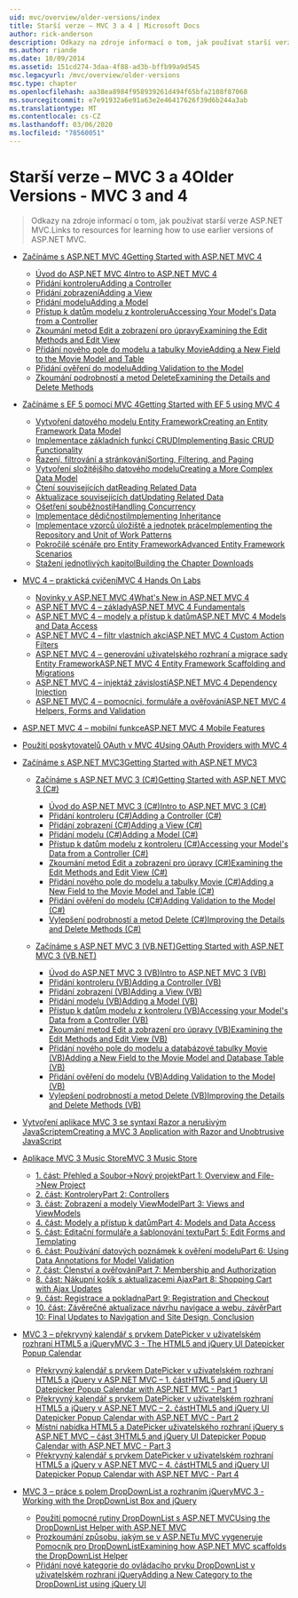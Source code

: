 ```yaml
---
uid: mvc/overview/older-versions/index
title: Starší verze – MVC 3 a 4 | Microsoft Docs
author: rick-anderson
description: Odkazy na zdroje informací o tom, jak používat starší verze ASP.NET MVC.
ms.author: riande
ms.date: 10/09/2014
ms.assetid: 151cd274-3daa-4f88-ad3b-bffb99a9d545
msc.legacyurl: /mvc/overview/older-versions
msc.type: chapter
ms.openlocfilehash: aa38ea8984f958939261d494f65bfa2108f87068
ms.sourcegitcommit: e7e91932a6e91a63e2e46417626f39d6b244a3ab
ms.translationtype: MT
ms.contentlocale: cs-CZ
ms.lasthandoff: 03/06/2020
ms.locfileid: "78560051"
---
```

# <a name="older-versions---mvc-3-and-4"></a><span data-ttu-id="c482e-103">Starší verze – MVC 3 a 4</span><span class="sxs-lookup"><span data-stu-id="c482e-103">Older Versions - MVC 3 and 4</span></span>

> <span data-ttu-id="c482e-104">Odkazy na zdroje informací o tom, jak používat starší verze ASP.NET MVC.</span><span class="sxs-lookup"><span data-stu-id="c482e-104">Links to resources for learning how to use earlier versions of ASP.NET MVC.</span></span>

- [<span data-ttu-id="c482e-105">Začínáme s ASP.NET MVC 4</span><span class="sxs-lookup"><span data-stu-id="c482e-105">Getting Started with ASP.NET MVC 4</span></span>](getting-started-with-aspnet-mvc4/index.md)

    - [<span data-ttu-id="c482e-106">Úvod do ASP.NET MVC 4</span><span class="sxs-lookup"><span data-stu-id="c482e-106">Intro to ASP.NET MVC 4</span></span>](getting-started-with-aspnet-mvc4/intro-to-aspnet-mvc-4.md)
    - [<span data-ttu-id="c482e-107">Přidání kontroleru</span><span class="sxs-lookup"><span data-stu-id="c482e-107">Adding a Controller</span></span>](getting-started-with-aspnet-mvc4/adding-a-controller.md)
    - [<span data-ttu-id="c482e-108">Přidání zobrazení</span><span class="sxs-lookup"><span data-stu-id="c482e-108">Adding a View</span></span>](getting-started-with-aspnet-mvc4/adding-a-view.md)
    - [<span data-ttu-id="c482e-109">Přidání modelu</span><span class="sxs-lookup"><span data-stu-id="c482e-109">Adding a Model</span></span>](getting-started-with-aspnet-mvc4/adding-a-model.md)
    - [<span data-ttu-id="c482e-110">Přístup k datům modelu z kontroleru</span><span class="sxs-lookup"><span data-stu-id="c482e-110">Accessing Your Model's Data from a Controller</span></span>](getting-started-with-aspnet-mvc4/accessing-your-models-data-from-a-controller.md)
    - [<span data-ttu-id="c482e-111">Zkoumání metod Edit a zobrazení pro úpravy</span><span class="sxs-lookup"><span data-stu-id="c482e-111">Examining the Edit Methods and Edit View</span></span>](getting-started-with-aspnet-mvc4/examining-the-edit-methods-and-edit-view.md)
    - [<span data-ttu-id="c482e-112">Přidání nového pole do modelu a tabulky Movie</span><span class="sxs-lookup"><span data-stu-id="c482e-112">Adding a New Field to the Movie Model and Table</span></span>](getting-started-with-aspnet-mvc4/adding-a-new-field-to-the-movie-model-and-table.md)
    - [<span data-ttu-id="c482e-113">Přidání ověření do modelu</span><span class="sxs-lookup"><span data-stu-id="c482e-113">Adding Validation to the Model</span></span>](getting-started-with-aspnet-mvc4/adding-validation-to-the-model.md)
    - [<span data-ttu-id="c482e-114">Zkoumání podrobností a metod Delete</span><span class="sxs-lookup"><span data-stu-id="c482e-114">Examining the Details and Delete Methods</span></span>](getting-started-with-aspnet-mvc4/examining-the-details-and-delete-methods.md)
- [<span data-ttu-id="c482e-115">Začínáme s EF 5 pomocí MVC 4</span><span class="sxs-lookup"><span data-stu-id="c482e-115">Getting Started with EF 5 using MVC 4</span></span>](getting-started-with-ef-5-using-mvc-4/index.md)

    - [<span data-ttu-id="c482e-116">Vytvoření datového modelu Entity Framework</span><span class="sxs-lookup"><span data-stu-id="c482e-116">Creating an Entity Framework Data Model</span></span>](getting-started-with-ef-5-using-mvc-4/creating-an-entity-framework-data-model-for-an-asp-net-mvc-application.md)
    - [<span data-ttu-id="c482e-117">Implementace základních funkcí CRUD</span><span class="sxs-lookup"><span data-stu-id="c482e-117">Implementing Basic CRUD Functionality</span></span>](getting-started-with-ef-5-using-mvc-4/implementing-basic-crud-functionality-with-the-entity-framework-in-asp-net-mvc-application.md)
    - [<span data-ttu-id="c482e-118">Řazení, filtrování a stránkování</span><span class="sxs-lookup"><span data-stu-id="c482e-118">Sorting, Filtering, and Paging</span></span>](getting-started-with-ef-5-using-mvc-4/sorting-filtering-and-paging-with-the-entity-framework-in-an-asp-net-mvc-application.md)
    - [<span data-ttu-id="c482e-119">Vytvoření složitějšího datového modelu</span><span class="sxs-lookup"><span data-stu-id="c482e-119">Creating a More Complex Data Model</span></span>](getting-started-with-ef-5-using-mvc-4/creating-a-more-complex-data-model-for-an-asp-net-mvc-application.md)
    - [<span data-ttu-id="c482e-120">Čtení souvisejících dat</span><span class="sxs-lookup"><span data-stu-id="c482e-120">Reading Related Data</span></span>](getting-started-with-ef-5-using-mvc-4/reading-related-data-with-the-entity-framework-in-an-asp-net-mvc-application.md)
    - [<span data-ttu-id="c482e-121">Aktualizace souvisejících dat</span><span class="sxs-lookup"><span data-stu-id="c482e-121">Updating Related Data</span></span>](getting-started-with-ef-5-using-mvc-4/updating-related-data-with-the-entity-framework-in-an-asp-net-mvc-application.md)
    - [<span data-ttu-id="c482e-122">Ošetření souběžnosti</span><span class="sxs-lookup"><span data-stu-id="c482e-122">Handling Concurrency</span></span>](getting-started-with-ef-5-using-mvc-4/handling-concurrency-with-the-entity-framework-in-an-asp-net-mvc-application.md)
    - [<span data-ttu-id="c482e-123">Implementace dědičnosti</span><span class="sxs-lookup"><span data-stu-id="c482e-123">Implementing Inheritance</span></span>](getting-started-with-ef-5-using-mvc-4/implementing-inheritance-with-the-entity-framework-in-an-asp-net-mvc-application.md)
    - [<span data-ttu-id="c482e-124">Implementace vzorců úložiště a jednotek práce</span><span class="sxs-lookup"><span data-stu-id="c482e-124">Implementing the Repository and Unit of Work Patterns</span></span>](getting-started-with-ef-5-using-mvc-4/implementing-the-repository-and-unit-of-work-patterns-in-an-asp-net-mvc-application.md)
    - [<span data-ttu-id="c482e-125">Pokročilé scénáře pro Entity Framework</span><span class="sxs-lookup"><span data-stu-id="c482e-125">Advanced Entity Framework Scenarios</span></span>](getting-started-with-ef-5-using-mvc-4/advanced-entity-framework-scenarios-for-an-mvc-web-application.md)
    - [<span data-ttu-id="c482e-126">Stažení jednotlivých kapitol</span><span class="sxs-lookup"><span data-stu-id="c482e-126">Building the Chapter Downloads</span></span>](getting-started-with-ef-5-using-mvc-4/building-the-ef5-mvc4-chapter-downloads.md)
- [<span data-ttu-id="c482e-127">MVC 4 – praktická cvičení</span><span class="sxs-lookup"><span data-stu-id="c482e-127">MVC 4 Hands On Labs</span></span>](hands-on-labs/index.md)

    - [<span data-ttu-id="c482e-128">Novinky v ASP.NET MVC 4</span><span class="sxs-lookup"><span data-stu-id="c482e-128">What's New in ASP.NET MVC 4</span></span>](hands-on-labs/whats-new-in-aspnet-mvc-4.md)
    - [<span data-ttu-id="c482e-129">ASP.NET MVC 4 – základy</span><span class="sxs-lookup"><span data-stu-id="c482e-129">ASP.NET MVC 4 Fundamentals</span></span>](hands-on-labs/aspnet-mvc-4-fundamentals.md)
    - [<span data-ttu-id="c482e-130">ASP.NET MVC 4 – modely a přístup k datům</span><span class="sxs-lookup"><span data-stu-id="c482e-130">ASP.NET MVC 4 Models and Data Access</span></span>](hands-on-labs/aspnet-mvc-4-models-and-data-access.md)
    - [<span data-ttu-id="c482e-131">ASP.NET MVC 4 – filtr vlastních akcí</span><span class="sxs-lookup"><span data-stu-id="c482e-131">ASP.NET MVC 4 Custom Action Filters</span></span>](hands-on-labs/aspnet-mvc-4-custom-action-filters.md)
    - [<span data-ttu-id="c482e-132">ASP.NET MVC 4 – generování uživatelského rozhraní a migrace sady Entity Framework</span><span class="sxs-lookup"><span data-stu-id="c482e-132">ASP.NET MVC 4 Entity Framework Scaffolding and Migrations</span></span>](hands-on-labs/aspnet-mvc-4-entity-framework-scaffolding-and-migrations.md)
    - [<span data-ttu-id="c482e-133">ASP.NET MVC 4 – injektáž závislostí</span><span class="sxs-lookup"><span data-stu-id="c482e-133">ASP.NET MVC 4 Dependency Injection</span></span>](hands-on-labs/aspnet-mvc-4-dependency-injection.md)
    - [<span data-ttu-id="c482e-134">ASP.NET MVC 4 – pomocníci, formuláře a ověřování</span><span class="sxs-lookup"><span data-stu-id="c482e-134">ASP.NET MVC 4 Helpers, Forms and Validation</span></span>](hands-on-labs/aspnet-mvc-4-helpers-forms-and-validation.md)
- [<span data-ttu-id="c482e-135">ASP.NET MVC 4 – mobilní funkce</span><span class="sxs-lookup"><span data-stu-id="c482e-135">ASP.NET MVC 4 Mobile Features</span></span>](aspnet-mvc-4-mobile-features.md)
- [<span data-ttu-id="c482e-136">Použití poskytovatelů OAuth v MVC 4</span><span class="sxs-lookup"><span data-stu-id="c482e-136">Using OAuth Providers with MVC 4</span></span>](using-oauth-providers-with-mvc.md)
- [<span data-ttu-id="c482e-137">Začínáme s ASP.NET MVC3</span><span class="sxs-lookup"><span data-stu-id="c482e-137">Getting Started with ASP.NET MVC3</span></span>](getting-started-with-aspnet-mvc3/index.md)

    - [<span data-ttu-id="c482e-138">Začínáme s ASP.NET MVC 3 (C#)</span><span class="sxs-lookup"><span data-stu-id="c482e-138">Getting Started with ASP.NET MVC 3 (C#)</span></span>](getting-started-with-aspnet-mvc3/cs/index.md)

        - [<span data-ttu-id="c482e-139">Úvod do ASP.NET MVC 3 (C#)</span><span class="sxs-lookup"><span data-stu-id="c482e-139">Intro to ASP.NET MVC 3 (C#)</span></span>](getting-started-with-aspnet-mvc3/cs/intro-to-aspnet-mvc-3.md)
        - [<span data-ttu-id="c482e-140">Přidání kontroleru (C#)</span><span class="sxs-lookup"><span data-stu-id="c482e-140">Adding a Controller (C#)</span></span>](getting-started-with-aspnet-mvc3/cs/adding-a-controller.md)
        - [<span data-ttu-id="c482e-141">Přidání zobrazení (C#)</span><span class="sxs-lookup"><span data-stu-id="c482e-141">Adding a View (C#)</span></span>](getting-started-with-aspnet-mvc3/cs/adding-a-view.md)
        - [<span data-ttu-id="c482e-142">Přidání modelu (C#)</span><span class="sxs-lookup"><span data-stu-id="c482e-142">Adding a Model (C#)</span></span>](getting-started-with-aspnet-mvc3/cs/adding-a-model.md)
        - [<span data-ttu-id="c482e-143">Přístup k datům modelu z kontroleru (C#)</span><span class="sxs-lookup"><span data-stu-id="c482e-143">Accessing your Model's Data from a Controller (C#)</span></span>](getting-started-with-aspnet-mvc3/cs/accessing-your-models-data-from-a-controller.md)
        - [<span data-ttu-id="c482e-144">Zkoumání metod Edit a zobrazení pro úpravy (C#)</span><span class="sxs-lookup"><span data-stu-id="c482e-144">Examining the Edit Methods and Edit View (C#)</span></span>](getting-started-with-aspnet-mvc3/cs/examining-the-edit-methods-and-edit-view.md)
        - [<span data-ttu-id="c482e-145">Přidání nového pole do modelu a tabulky Movie (C#)</span><span class="sxs-lookup"><span data-stu-id="c482e-145">Adding a New Field to the Movie Model and Table (C#)</span></span>](getting-started-with-aspnet-mvc3/cs/adding-a-new-field.md)
        - [<span data-ttu-id="c482e-146">Přidání ověření do modelu (C#)</span><span class="sxs-lookup"><span data-stu-id="c482e-146">Adding Validation to the Model (C#)</span></span>](getting-started-with-aspnet-mvc3/cs/adding-validation-to-the-model.md)
        - [<span data-ttu-id="c482e-147">Vylepšení podrobností a metod Delete (C#)</span><span class="sxs-lookup"><span data-stu-id="c482e-147">Improving the Details and Delete Methods (C#)</span></span>](getting-started-with-aspnet-mvc3/cs/improving-the-details-and-delete-methods.md)
    - [<span data-ttu-id="c482e-148">Začínáme s ASP.NET MVC 3 (VB.NET)</span><span class="sxs-lookup"><span data-stu-id="c482e-148">Getting Started with ASP.NET MVC 3 (VB.NET)</span></span>](getting-started-with-aspnet-mvc3/vb/index.md)

        - [<span data-ttu-id="c482e-149">Úvod do ASP.NET MVC 3 (VB)</span><span class="sxs-lookup"><span data-stu-id="c482e-149">Intro to ASP.NET MVC 3 (VB)</span></span>](getting-started-with-aspnet-mvc3/vb/intro-to-aspnet-mvc-3.md)
        - [<span data-ttu-id="c482e-150">Přidání kontroleru (VB)</span><span class="sxs-lookup"><span data-stu-id="c482e-150">Adding a Controller (VB)</span></span>](getting-started-with-aspnet-mvc3/vb/adding-a-controller.md)
        - [<span data-ttu-id="c482e-151">Přidání zobrazení (VB)</span><span class="sxs-lookup"><span data-stu-id="c482e-151">Adding a View (VB)</span></span>](getting-started-with-aspnet-mvc3/vb/adding-a-view.md)
        - [<span data-ttu-id="c482e-152">Přidání modelu (VB)</span><span class="sxs-lookup"><span data-stu-id="c482e-152">Adding a Model (VB)</span></span>](getting-started-with-aspnet-mvc3/vb/adding-a-model.md)
        - [<span data-ttu-id="c482e-153">Přístup k datům modelu z kontroleru (VB)</span><span class="sxs-lookup"><span data-stu-id="c482e-153">Accessing your Model's Data from a Controller (VB)</span></span>](getting-started-with-aspnet-mvc3/vb/accessing-your-models-data-from-a-controller.md)
        - [<span data-ttu-id="c482e-154">Zkoumání metod Edit a zobrazení pro úpravy (VB)</span><span class="sxs-lookup"><span data-stu-id="c482e-154">Examining the Edit Methods and Edit View (VB)</span></span>](getting-started-with-aspnet-mvc3/vb/examining-the-edit-methods-and-edit-view.md)
        - [<span data-ttu-id="c482e-155">Přidání nového pole do modelu a databázové tabulky Movie (VB)</span><span class="sxs-lookup"><span data-stu-id="c482e-155">Adding a New Field to the Movie Model and Database Table (VB)</span></span>](getting-started-with-aspnet-mvc3/vb/adding-a-new-field.md)
        - [<span data-ttu-id="c482e-156">Přidání ověření do modelu (VB)</span><span class="sxs-lookup"><span data-stu-id="c482e-156">Adding Validation to the Model (VB)</span></span>](getting-started-with-aspnet-mvc3/vb/adding-validation-to-the-model.md)
        - [<span data-ttu-id="c482e-157">Vylepšení podrobností a metod Delete (VB)</span><span class="sxs-lookup"><span data-stu-id="c482e-157">Improving the Details and Delete Methods (VB)</span></span>](getting-started-with-aspnet-mvc3/vb/improving-the-details-and-delete-methods.md)
- [<span data-ttu-id="c482e-158">Vytvoření aplikace MVC 3 se syntaxí Razor a nerušivým JavaScriptem</span><span class="sxs-lookup"><span data-stu-id="c482e-158">Creating a MVC 3 Application with Razor and Unobtrusive JavaScript</span></span>](creating-a-mvc-3-application-with-razor-and-unobtrusive-javascript.md)
- [<span data-ttu-id="c482e-159">Aplikace MVC 3 Music Store</span><span class="sxs-lookup"><span data-stu-id="c482e-159">MVC 3 Music Store</span></span>](mvc-music-store/index.md)

    - [<span data-ttu-id="c482e-160">1. část: Přehled a Soubor->Nový projekt</span><span class="sxs-lookup"><span data-stu-id="c482e-160">Part 1: Overview and File->New Project</span></span>](mvc-music-store/mvc-music-store-part-1.md)
    - [<span data-ttu-id="c482e-161">2. část: Kontrolery</span><span class="sxs-lookup"><span data-stu-id="c482e-161">Part 2: Controllers</span></span>](mvc-music-store/mvc-music-store-part-2.md)
    - [<span data-ttu-id="c482e-162">3. část: Zobrazení a modely ViewModel</span><span class="sxs-lookup"><span data-stu-id="c482e-162">Part 3: Views and ViewModels</span></span>](mvc-music-store/mvc-music-store-part-3.md)
    - [<span data-ttu-id="c482e-163">4. část: Modely a přístup k datům</span><span class="sxs-lookup"><span data-stu-id="c482e-163">Part 4: Models and Data Access</span></span>](mvc-music-store/mvc-music-store-part-4.md)
    - [<span data-ttu-id="c482e-164">5. část: Editační formuláře a šablonování textu</span><span class="sxs-lookup"><span data-stu-id="c482e-164">Part 5: Edit Forms and Templating</span></span>](mvc-music-store/mvc-music-store-part-5.md)
    - [<span data-ttu-id="c482e-165">6. část: Používání datových poznámek k ověření modelu</span><span class="sxs-lookup"><span data-stu-id="c482e-165">Part 6: Using Data Annotations for Model Validation</span></span>](mvc-music-store/mvc-music-store-part-6.md)
    - [<span data-ttu-id="c482e-166">7. část: Členství a ověřování</span><span class="sxs-lookup"><span data-stu-id="c482e-166">Part 7: Membership and Authorization</span></span>](mvc-music-store/mvc-music-store-part-7.md)
    - [<span data-ttu-id="c482e-167">8. část: Nákupní košík s aktualizacemi Ajax</span><span class="sxs-lookup"><span data-stu-id="c482e-167">Part 8: Shopping Cart with Ajax Updates</span></span>](mvc-music-store/mvc-music-store-part-8.md)
    - [<span data-ttu-id="c482e-168">9. část: Registrace a pokladna</span><span class="sxs-lookup"><span data-stu-id="c482e-168">Part 9: Registration and Checkout</span></span>](mvc-music-store/mvc-music-store-part-9.md)
    - [<span data-ttu-id="c482e-169">10. část: Závěrečné aktualizace návrhu navigace a webu, závěr</span><span class="sxs-lookup"><span data-stu-id="c482e-169">Part 10: Final Updates to Navigation and Site Design, Conclusion</span></span>](mvc-music-store/mvc-music-store-part-10.md)
- [<span data-ttu-id="c482e-170">MVC 3 – překryvný kalendář s prvkem DatePicker v uživatelském rozhraní HTML5 a jQuery</span><span class="sxs-lookup"><span data-stu-id="c482e-170">MVC 3 - The HTML5 and jQuery UI Datepicker Popup Calendar</span></span>](using-the-html5-and-jquery-ui-datepicker-popup-calendar-with-aspnet-mvc/index.md)

    - [<span data-ttu-id="c482e-171">Překryvný kalendář s prvkem DatePicker v uživatelském rozhraní HTML5 a jQuery v ASP.NET MVC – 1. část</span><span class="sxs-lookup"><span data-stu-id="c482e-171">HTML5 and jQuery UI Datepicker Popup Calendar with ASP.NET MVC - Part 1</span></span>](using-the-html5-and-jquery-ui-datepicker-popup-calendar-with-aspnet-mvc/using-the-html5-and-jquery-ui-datepicker-popup-calendar-with-aspnet-mvc-part-1.md)
    - [<span data-ttu-id="c482e-172">Překryvný kalendář s prvkem DatePicker v uživatelském rozhraní HTML5 a jQuery v ASP.NET MVC – 2. část</span><span class="sxs-lookup"><span data-stu-id="c482e-172">HTML5 and jQuery UI Datepicker Popup Calendar with ASP.NET MVC - Part 2</span></span>](using-the-html5-and-jquery-ui-datepicker-popup-calendar-with-aspnet-mvc/using-the-html5-and-jquery-ui-datepicker-popup-calendar-with-aspnet-mvc-part-2.md)
    - [<span data-ttu-id="c482e-173">Místní nabídka HTML5 a DatePicker uživatelského rozhraní jQuery s ASP.NET MVC – část 3</span><span class="sxs-lookup"><span data-stu-id="c482e-173">HTML5 and jQuery UI Datepicker Popup Calendar with ASP.NET MVC - Part 3</span></span>](using-the-html5-and-jquery-ui-datepicker-popup-calendar-with-aspnet-mvc/using-the-html5-and-jquery-ui-datepicker-popup-calendar-with-aspnet-mvc-part-3.md)
    - [<span data-ttu-id="c482e-174">Překryvný kalendář s prvkem DatePicker v uživatelském rozhraní HTML5 a jQuery v ASP.NET MVC – 4. část</span><span class="sxs-lookup"><span data-stu-id="c482e-174">HTML5 and jQuery UI Datepicker Popup Calendar with ASP.NET MVC - Part 4</span></span>](using-the-html5-and-jquery-ui-datepicker-popup-calendar-with-aspnet-mvc/using-the-html5-and-jquery-ui-datepicker-popup-calendar-with-aspnet-mvc-part-4.md)
- [<span data-ttu-id="c482e-175">MVC 3 – práce s polem DropDownList a rozhraním jQuery</span><span class="sxs-lookup"><span data-stu-id="c482e-175">MVC 3 - Working with the DropDownList Box and jQuery</span></span>](working-with-the-dropdownlist-box-and-jquery/index.md)

    - [<span data-ttu-id="c482e-176">Použití pomocné rutiny DropDownList s ASP.NET MVC</span><span class="sxs-lookup"><span data-stu-id="c482e-176">Using the DropDownList Helper with ASP.NET MVC</span></span>](working-with-the-dropdownlist-box-and-jquery/using-the-dropdownlist-helper-with-aspnet-mvc.md)
    - [<span data-ttu-id="c482e-177">Prozkoumání způsobu, jakým se v ASP.NETu MVC vygeneruje Pomocník pro DropDownList</span><span class="sxs-lookup"><span data-stu-id="c482e-177">Examining how ASP.NET MVC scaffolds the DropDownList Helper</span></span>](working-with-the-dropdownlist-box-and-jquery/examining-how-aspnet-mvc-scaffolds-the-dropdownlist-helper.md)
    - [<span data-ttu-id="c482e-178">Přidání nové kategorie do ovládacího prvku DropDownList v uživatelském rozhraní jQuery</span><span class="sxs-lookup"><span data-stu-id="c482e-178">Adding a New Category to the DropDownList using jQuery UI</span></span>](working-with-the-dropdownlist-box-and-jquery/adding-a-new-category-to-the-dropdownlist-using-jquery-ui.md)
